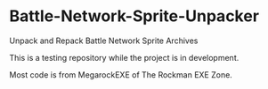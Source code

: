 # Battle-Network-Sprite-Unpacker
Unpack and Repack Battle Network Sprite Archives

This is a testing repository while the project is in development.

Most code is from MegarockEXE of The Rockman EXE Zone.
